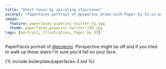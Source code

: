 ```yaml
---
title: "Ghost faces by spiraling staircases"
excerpt: "PaperFaces portrait of @pcperini drawn with Paper by 53 on an iPad."
image: 
  feature: paperfaces-pcperini-twitter-lg.jpg
  thumb: paperfaces-pcperini-twitter-150.jpg
tags: [portrait, illustration, Paper by 53]
---
```


PaperFaces portrait of [@pcperini](http://twitter.com/pcperini). Perspective might be off and if you tried to walk up these stairs I'm sure you'd fall on your face.

{% include boilerplate/paperfaces-2.md %}